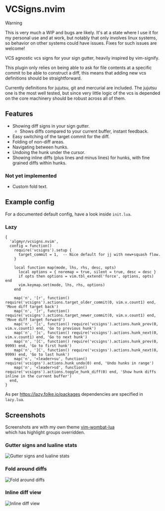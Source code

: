 # VCSigns.nvim

> [!WARNING]
> This is very much a WIP and bugs are likely.
> It's at a state where I use it for my personal use and at work,
> but notably that only involves linux systems, so behavior on other
> systems could have issues. Fixes for such issues are welcome!

VCS agnostic vcs signs for your sign gutter, heavily inspired by vim-signify.

This plugin only relies on being able to ask for file contents at a specific
commit to be able to construct a diff, this means that adding new vcs
definitions should be straightforward.

Currently definitions for jujutsu, git and mercurial are included.
The jujutsu one is the most well tested, but since very little logic of the vcs
is depended on the core machinery should be robust across all of them.

## Features

* Showing diff signs in your sign gutter.
  * Shows diffs compared to your current buffer, instant feedback.
* Easy switching of the target commit for the diff.
* Folding of non-diff areas.
* Navigating between hunks.
* Undoing the hunk under the cursor.
* Showing inline diffs (plus lines and minus lines) for hunks,
  with fine grained diffs within hunks.

### Not yet implemented

* Custom fold text.

## Example config
For a documented default config, have a look inside `init.lua`.

### Lazy
```
{
  'algmyr/vcsigns.nvim',
  config = function()
    require('vcsigns').setup {
      target_commit = 1,  -- Nice default for jj with new+squash flow.
    }

    local function map(mode, lhs, rhs, desc, opts)
      local options = { noremap = true, silent = true, desc = desc }
      if opts then options = vim.tbl_extend('force', options, opts) end
      vim.keymap.set(mode, lhs, rhs, options)
    end

    map('n', '[r', function() require('vcsigns').actions.target_older_commit(0, vim.v.count1) end, 'Move diff target back')
    map('n', ']r', function() require('vcsigns').actions.target_newer_commit(0, vim.v.count1) end, 'Move diff target forward')
    map('n', '[c', function() require('vcsigns').actions.hunk_prev(0, vim.v.count1) end, 'Go to previous hunk')
    map('n', ']c', function() require('vcsigns').actions.hunk_next(0, vim.v.count1) end, 'Go to next hunk')
    map('n', '[C', function() require('vcsigns').actions.hunk_prev(0, 9999) end, 'Go to first hunk')
    map('n', ']C', function() require('vcsigns').actions.hunk_next(0, 9999) end, 'Go to last hunk')
    map('n', '<leader>su', function() require('vcsigns').actions.hunk_undo(0) end, 'Undo hunks in range')
    map('n', '<leader>sd', function() require('vcsigns').actions.toggle_hunk_diff(0) end, 'Show hunk diffs inline in the current buffer')
  end,
}
```

As per https://lazy.folke.io/packages dependencies are specified in `lazy.lua`.

## Screenshots
Screenshots are with my own theme
[vim-wombat-lua](https://github.com/algmyr/vim-wombat-lua)\
which has highlight groups overridden.

### Gutter signs and lualine stats
![Gutter signs and lualine stats](https://github.com/user-attachments/assets/0182fb39-134c-46da-a794-30fb5cfb6ac8)

### Fold around diffs
![Fold around diffs](https://github.com/user-attachments/assets/92d37755-078e-4702-9177-7a00dc1fc755)

### Inline diff view
![Inline diff view](https://github.com/user-attachments/assets/1bcc093d-eed2-4be6-80b2-68c83f68805e)
